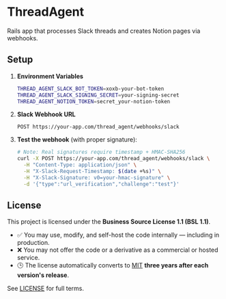 # ThreadAgent

Rails app that processes Slack threads and creates Notion pages via webhooks.

## Setup

1. **Environment Variables**
   ```bash
   THREAD_AGENT_SLACK_BOT_TOKEN=xoxb-your-bot-token
   THREAD_AGENT_SLACK_SIGNING_SECRET=your-signing-secret
   THREAD_AGENT_NOTION_TOKEN=secret_your-notion-token
   ```

2. **Slack Webhook URL**
   ```
   POST https://your-app.com/thread_agent/webhooks/slack
   ```

3. **Test the webhook** (with proper signature):
   ```bash
   # Note: Real signatures require timestamp + HMAC-SHA256
   curl -X POST https://your-app.com/thread_agent/webhooks/slack \
     -H "Content-Type: application/json" \
     -H "X-Slack-Request-Timestamp: $(date +%s)" \
     -H "X-Slack-Signature: v0=your-hmac-signature" \
     -d '{"type":"url_verification","challenge":"test"}'
   ```

## License

This project is licensed under the **Business Source License 1.1 (BSL 1.1)**.

- ✅ You may use, modify, and self-host the code internally — including in production.
- ❌ You may not offer the code or a derivative as a commercial or hosted service.
- 🕒 The license automatically converts to [MIT](https://opensource.org/licenses/MIT) **three years after each version's release**.

See [LICENSE](./LICENSE) for full terms.
